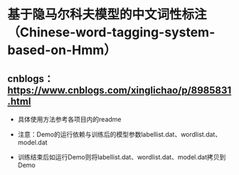 # 基于隐马尔科夫模型的中文词性标注（Chinese-word-tagging-system-based-on-Hmm）


## cnblogs：https://www.cnblogs.com/xinglichao/p/8985831.html


* 具体使用方法参考各项目内的readme


* 注意：Demo的运行依赖与训练后的模型参数labellist.dat、wordlist.dat、model.dat


* 训练结束后如运行Demo则将labellist.dat、wordlist.dat、model.dat拷贝到Demo

